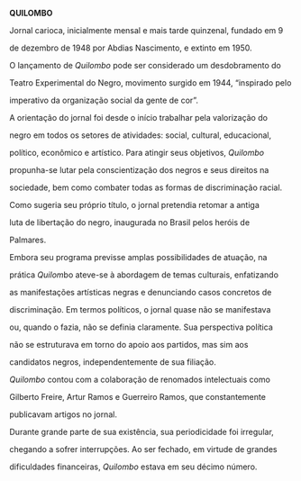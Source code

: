 **QUILOMBO**



Jornal carioca, inicialmente mensal e mais tarde quinzenal, fundado em 9

de dezembro de 1948 por Abdias Nascimento, e extinto em 1950.



O lançamento de *Quilombo* pode ser considerado um desdobramento do

Teatro Experimental do Negro, movimento surgido em 1944, “inspirado pelo

imperativo da organização social da gente de cor”.



A orientação do jornal foi desde o início trabalhar pela valorização do

negro em todos os setores de atividades: social, cultural, educacional,

político, econômico e artístico. Para atingir seus objetivos, *Quilombo*

propunha-se lutar pela conscientização dos negros e seus direitos na

sociedade, bem como combater todas as formas de discriminação racial.

Como sugeria seu próprio título, o jornal pretendia retomar a antiga

luta de libertação do negro, inaugurada no Brasil pelos heróis de

Palmares.



Embora seu programa previsse amplas possibilidades de atuação, na

prática *Quilom*bo ateve-se à abordagem de temas culturais, enfatizando

as manifestações artísticas negras e denunciando casos concretos de

discriminação. Em termos políticos, o jornal quase não se manifestava

ou, quando o fazia, não se definia claramente. Sua perspectiva política

não se estruturava em torno do apoio aos partidos, mas sim aos

candidatos negros, independentemente de sua filiação.



*Quilombo* contou com a colaboração de renomados intelectuais como

Gilberto Freire, Artur Ramos e Guerreiro Ramos, que constantemente

publicavam artigos no jornal.



Durante grande parte de sua existência, sua periodicidade foi irregular,

chegando a sofrer interrupções. Ao ser fechado, em virtude de grandes

dificuldades financeiras, *Quilombo* estava em seu décimo número.



